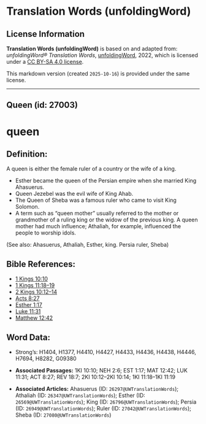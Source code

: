 # Translation Words (unfoldingWord)

## License Information

**Translation Words (unfoldingWord)** is based on and adapted from: _unfoldingWord® Translation Words_, [unfoldingWord](https://unfoldingword.org/utw), 2022, which is licensed under a [CC BY-SA 4.0 license](https://creativecommons.org/licenses/by-sa/4.0/legalcode.en).

This markdown version (created `2025-10-16`) is provided under the same license.



--------------------------------

## Queen (id: 27003)

queen
=====

Definition:
-----------

A queen is either the female ruler of a country or the wife of a king.

* Esther became the queen of the Persian empire when she married King Ahasuerus.
* Queen Jezebel was the evil wife of King Ahab.
* The Queen of Sheba was a famous ruler who came to visit King Solomon.
* A term such as “queen mother” usually referred to the mother or grandmother of a ruling king or the widow of the previous king. A queen mother had much influence; Athaliah, for example, influenced the people to worship idols.

(See also: Ahasuerus, Athaliah, Esther, king. Persia ruler, Sheba)

Bible References:
-----------------

* [1 Kings 10:10](https://ref.ly/1Kgs10:10)
* [1 Kings 11:18–19](https://ref.ly/1Kgs11:18-1Kgs11:19)
* [2 Kings 10:12–14](https://ref.ly/2Kgs10:12-2Kgs10:14)
* [Acts 8:27](https://ref.ly/Acts8:27)
* [Esther 1:17](https://ref.ly/Esth1:17)
* [Luke 11:31](https://ref.ly/Luke11:31)
* [Matthew 12:42](https://ref.ly/Matt12:42)

Word Data:
----------

* Strong’s: H1404, H1377, H4410, H4427, H4433, H4436, H4438, H4446, H7694, H8282, G09380

* **Associated Passages:** 1KI 10:10; NEH 2:6; EST 1:17; MAT 12:42; LUK 11:31; ACT 8:27; REV 18:7; 2KI 10:12–2KI 10:14; 1KI 11:18–1KI 11:19
* **Associated Articles:** Ahasuerus (ID: `26297@UWTranslationWords`); Athaliah (ID: `26347@UWTranslationWords`); Esther (ID: `26569@UWTranslationWords`); King (ID: `26796@UWTranslationWords`); Persia (ID: `26949@UWTranslationWords`); Ruler (ID: `27042@UWTranslationWords`); Sheba (ID: `27080@UWTranslationWords`)

